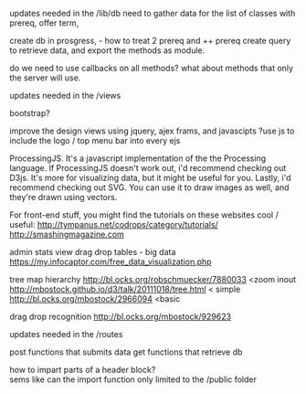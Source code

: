 
updates needed in the /lib/db
need to gather data for the list of classes with prereq, offer term,

create db in prosgress, - how to treat 2 prereq and ++ prereq
create query to retrieve data, and export the methods as module.

do we need to use callbacks on all methods?
what about methods that only the server will use.




updates needed in the /views

bootstrap?

improve the design views using jquery, ajex frams, and javascipts
?use js to include the logo / top menu bar into every ejs

ProcessingJS. It's a javascript implementation of the the Processing language. If ProcessingJS doesn't work out, i'd recommend checking out D3js. It's more for visualizing data, but it might be useful for you. Lastly, i'd recommend checking out SVG. You can use it to draw images as well, and they're drawn using vectors.

For front-end stuff, you might find the tutorials on these websites cool / useful:
http://tympanus.net/codrops/category/tutorials/
http://smashingmagazine.com

admin stats view drag drop tables - big data
https://my.infocaptor.com/free_data_visualization.php

tree map hierarchy
http://bl.ocks.org/robschmuecker/7880033 <zoom inout
http://mbostock.github.io/d3/talk/20111018/tree.html < simple
http://bl.ocks.org/mbostock/2966094 <basic

drag drop recognition
http://bl.ocks.org/mbostock/929623




updates needed in the /routes

post functions that submits data
get functions that retrieve db

how to impart parts of a header block?  
sems like can the import function only limited to the /public folder